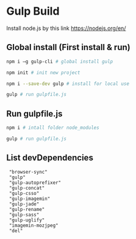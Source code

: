 # Gulp Build 
Install node.js by this link https://nodejs.org/en/
## Global install (First install & run)

```bash
npm i —g gulp-cli # global install gulp
```
```bash
npm init # init new project
```
```bash
npm i --save-dev gulp # install for local use
```
```bash
gulp # run gulpfile.js
```
## Run gulpfile.js

```bash
npm i # intall folder node_modules
```
```bash
gulp # run gulpfile.js
```
## List devDependencies
```
 "browser-sync"
 "gulp"
 "gulp-autoprefixer" 
 "gulp-concat"
 "gulp-csso"
 "gulp-imagemin"
 "gulp-jade"
 "gulp-rename"
 "gulp-sass"
 "gulp-uglify"
 "imagemin-mozjpeg"
 "del"
 


